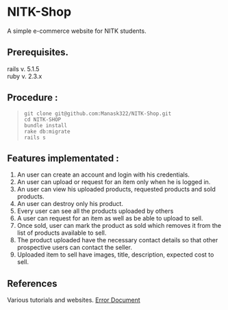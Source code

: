 # NITK-Shop
A simple e-commerce website for NITK students.

## Prerequisites.<br>
rails v. 5.1.5<br>
ruby v. 2.3.x<br>

## Procedure :<br>
> `git clone git@github.com:Manask322/NITK-Shop.git`<br>
> `cd NITK-SHOP`<br>
>`bundle install`<br>
>`rake db:migrate`<br>
>`rails s`<br>

## Features implementated :
1. An user can create an account and login with his credentials.<br>
2. An user can upload or request for an item only when he is logged in.<br>
3. An user can view his uploaded products, requested products and sold products.<br>
4. An user can destroy only his product.<br>
5. Every user can see all the products uploaded by others<br>
6. A user can request for an item as well as be able to upload to sell.<br>
7. Once sold, user can mark the product as sold which removes it from the list of products
   available to sell.<br>
8. The product uploaded have the necessary contact details so that other
   prospective users can contact the seller.<br>
9. Uploaded item to sell have images, title, description, expected cost to sell.<br>

## References 
Various tutorials and websites.
<a href="https://docs.google.com/document/d/1FXf6JP-BejucvsqzMnyhq_vFhD40_nV6-367Y_yzac4/edit?usp=sharing">Error Document</a>
